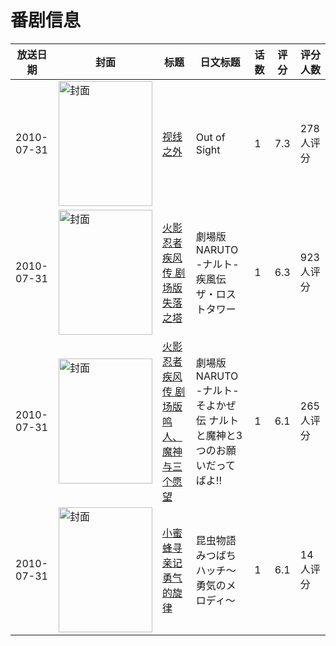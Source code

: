 # 番剧信息

|放送日期|封面|标题|日文标题|话数|评分|评分人数|
|---|---|---|---|---|---|---|
|2010-07-31|<img src="https://lain.bgm.tv/pic/cover/c/69/48/9406_Hc4K9.jpg" alt="封面" style="width:150px;height:200px;object-fit:cover;">|[视线之外](https://bangumi.tv/subject/9406)|Out of Sight|1|7.3|278人评分|
|2010-07-31|<img src="https://lain.bgm.tv/pic/cover/c/cc/ea/16528_JJZIG.jpg" alt="封面" style="width:150px;height:200px;object-fit:cover;">|[火影忍者疾风传 剧场版 失落之塔](https://bangumi.tv/subject/16528)|劇場版 NARUTO -ナルト- 疾風伝 ザ・ロストタワー|1|6.3|923人评分|
|2010-07-31|<img src="https://lain.bgm.tv/pic/cover/c/d2/42/16608_KNNz2.jpg" alt="封面" style="width:150px;height:200px;object-fit:cover;">|[火影忍者疾风传 剧场版 鸣人、魔神与三个愿望](https://bangumi.tv/subject/16608)|劇場版 NARUTO -ナルト- そよかぜ伝 ナルトと魔神と3つのお願いだってばよ!!|1|6.1|265人评分|
|2010-07-31|<img src="https://lain.bgm.tv/pic/cover/c/6f/e0/39542_zVZ3j.jpg" alt="封面" style="width:150px;height:200px;object-fit:cover;">|[小蜜蜂寻亲记 勇气的旋律](https://bangumi.tv/subject/39542)|昆虫物語 みつばちハッチ～勇気のメロディ～|1|6.1|14人评分|
